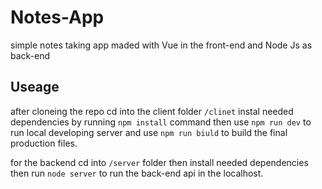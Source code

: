 # Notes-App
simple notes taking app maded with Vue in the front-end and Node Js as back-end
## Useage 
after cloneing the repo cd into the client folder `/clinet` instal needed dependencies by running `npm install` command
then use `npm run dev` to run local developing server and use `npm run biuld` to build the final production files.

for the backend cd into `/server` folder then install needed dependencies then run `node server` to run the back-end api in the localhost.
